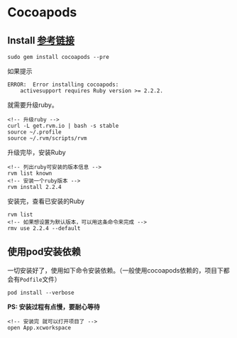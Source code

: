 # Cocoapods

## Install [参考链接](https://segmentfault.com/a/1190000003784636)

```
sudo gem install cocoapods --pre
```

如果提示
```
ERROR:  Error installing cocoapods:
    activesupport requires Ruby version >= 2.2.2.
```

就需要升级ruby。

```
<!-- 升级ruby -->
curl -L get.rvm.io | bash -s stable
source ~/.profile
source ~/.rvm/scripts/rvm
```

升级完毕，安装Ruby

```
<!-- 列出ruby可安装的版本信息 -->
rvm list known
<!-- 安装一个ruby版本 -->
rvm install 2.2.4
```

安装完，查看已安装的Ruby

```
rvm list
<!-- 如果想设置为默认版本，可以用这条命令来完成 -->
rmv use 2.2.4 --default
```

## 使用pod安装依赖

一切安装好了，使用如下命令安装依赖。（一般使用cocoapods依赖的，项目下都会有`Podfile`文件）

```
pod install --verbose
```

__PS: 安装过程有点慢，要耐心等待__

```
<!-- 安装完 就可以打开项目了 -->
open App.xcworkspace
```

